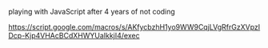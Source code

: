 playing with JavaScript after 4 years of not coding

https://script.google.com/macros/s/AKfycbzhH1yo9WW9CqjLVgRfrGzXVpzIDcp-Kjp4VHAcBCdXHWYUaIkkjI4/exec
